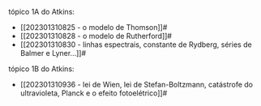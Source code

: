 tópico 1A do Atkins:
- [[202301310825 - o modelo de Thomson]]#
- [[202301310828 - o modelo de Rutherford]]#
- [[202301310830 - linhas espectrais, constante de Rydberg, séries de Balmer e Lyner...]]#

tópico 1B do Atkins:
- [[202301310936 -  lei de Wien, lei de Stefan-Boltzmann, catástrofe do ultravioleta, Planck e o efeito fotoelétrico]]#